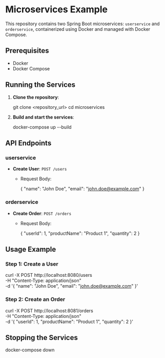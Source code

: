 # Microservices Example

This repository contains two Spring Boot microservices: `userservice` and `orderservice`, containerized using Docker and managed with Docker Compose.

## Prerequisites

- Docker
- Docker Compose

## Running the Services

1. **Clone the repository**:
  
   git clone <repository_url>
   cd microservices
   

2. **Build and start the services**:

   docker-compose up --build
  

## API Endpoints

### userservice

- **Create User**: `POST /users`
  - Request Body:
    
    {
      "name": "John Doe",
      "email": "john.doe@example.com"
    }
    

### orderservice

- **Create Order**: `POST /orders`
  - Request Body:
    
    {
      "userId": 1,
      "productName": "Product 1",
      "quantity": 2
    }
    

## Usage Example

### Step 1: Create a User


curl -X POST http://localhost:8080/users \
-H "Content-Type: application/json" \
-d '{
    "name": "John Doe",
    "email": "john.doe@example.com"
}'


### Step 2: Create an Order


curl -X POST http://localhost:8081/orders \
-H "Content-Type: application/json" \
-d '{
    "userId": 1,
    "productName": "Product 1",
    "quantity": 2
}'


## Stopping the Services


docker-compose down
